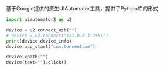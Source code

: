 基于Google提供的原生UIAutomator工具，提供了Python库的形式

```python
import uiautomator2 as u2

device = u2.connect_usb("")
# device = u2.connect("127.0.0.1:7555")
print(device.device_info)
device.app_start("com.tencent.mm")

device.xpath("")
device(text="").click()

```